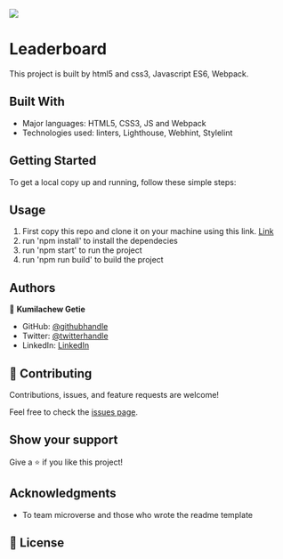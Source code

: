 ![](https://img.shields.io/badge/Microverse-blueviolet)

# Leaderboard

This project is built by html5 and css3, Javascript ES6, Webpack.

## Built With

- Major languages: HTML5, CSS3, JS and Webpack
- Technologies used: linters, Lighthouse, Webhint, Stylelint

## Getting Started

To get a local copy up and running, follow these simple steps:

## Usage

1. First copy this repo and clone it on your machine using this link. [Link](https://github.com/Kumilachew-g/Leaderboard.git)
2. run 'npm install' to install the dependecies
3. run 'npm start' to run the project
4. run 'npm run build' to build the project

## Authors

👤 **Kumilachew Getie**

- GitHub: [@githubhandle](https://github.com/Kumilachew-g/)
- Twitter: [@twitterhandle](https://twitter.com/Getie_Haddis)
- LinkedIn: [LinkedIn](https://www.linkedin.com/in/kumilachew-getie-0356bb157/)

## 🤝 Contributing

Contributions, issues, and feature requests are welcome!

Feel free to check the [issues page](https://github.com/Kumilachew-g/Leaderboard/issues).

## Show your support

Give a ⭐ if you like this project!

## Acknowledgments

- To team microverse and those who wrote the readme template

## 📝 License
